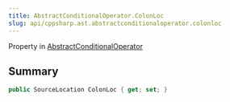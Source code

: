 ```yaml
---
title: AbstractConditionalOperator.ColonLoc
slug: api/cppsharp.ast.abstractconditionaloperator.colonloc
---
```

Property in [AbstractConditionalOperator](/api/cppsharp/ast/abstractconditionaloperator)

## Summary



```csharp
public SourceLocation ColonLoc { get; set; }
```


